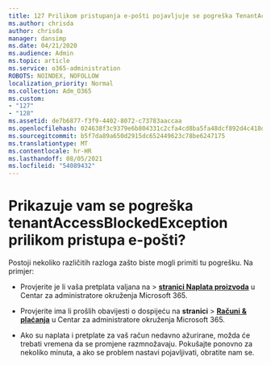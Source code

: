```yaml
---
title: 127 Prilikom pristupanja e-pošti pojavljuje se pogreška TenantAccessBlockedException?
ms.author: chrisda
author: chrisda
manager: dansimp
ms.date: 04/21/2020
ms.audience: Admin
ms.topic: article
ms.service: o365-administration
ROBOTS: NOINDEX, NOFOLLOW
localization_priority: Normal
ms.collection: Adm_O365
ms.custom:
- "127"
- "128"
ms.assetid: de7b6877-f3f9-4402-8072-c73783aaccaa
ms.openlocfilehash: 024638f3c9379e6b804331c2cfa4cd8ba5fa48dcf892d4c418db0ff9a0206b3b
ms.sourcegitcommit: b5f7da89a650d2915dc652449623c78be6247175
ms.translationtype: MT
ms.contentlocale: hr-HR
ms.lasthandoff: 08/05/2021
ms.locfileid: "54089432"
---
```

# <a name="getting-a-tenantaccessblockedexception-error-when-accessing-email"></a>Prikazuje vam se pogreška tenantAccessBlockedException prilikom pristupa e-pošti?

Postoji nekoliko različitih razloga zašto biste mogli primiti tu pogrešku. Na primjer:

- Provjerite je li vaša  pretplata valjana na \> **[stranici Naplata proizvoda](https://portal.office.com/adminportal/home#/subscriptions)** u Centar za administratore okruženja Microsoft 365.

- Provjerite ima li prošlih obavijesti o dospijeću na **stranici** \> **[Računi & plaćanja](https://portal.office.com/adminportal/home#/billoverview)** u Centar za administratore okruženja Microsoft 365.

- Ako su naplata i pretplate za vaš račun nedavno ažurirane, možda će trebati vremena da se promjene razmnožavaju. Pokušajte ponovno za nekoliko minuta, a ako se problem nastavi pojavljivati, obratite nam se.
